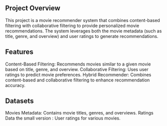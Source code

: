 ## Project Overview
This project is a movie recommender system that combines content-based filtering with collaborative filtering to provide personalized movie recommendations. The system leverages both the movie metadata (such as title, genre, and overview) and user ratings to generate recommendations.

## Features
Content-Based Filtering: Recommends movies similar to a given movie based on title, genre, and overview.
Collaborative Filtering: Uses user ratings to predict movie preferences.
Hybrid Recommender: Combines content-based and collaborative filtering to enhance recommendation accuracy.

## Datasets
Movies Metadata: Contains movie titles, genres, and overviews.
Ratings Data the small version : User ratings for various movies.
